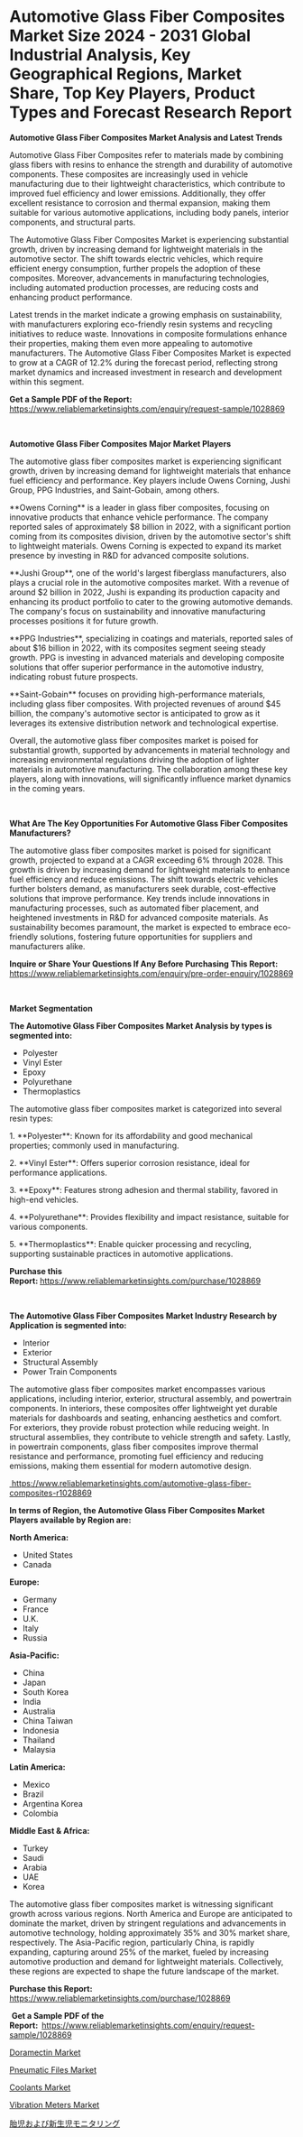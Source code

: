 <p><h1>Automotive Glass Fiber Composites Market Size 2024 - 2031 Global Industrial Analysis, Key Geographical Regions, Market Share, Top Key Players, Product Types and Forecast Research Report</h1></p><p><strong>Automotive Glass Fiber Composites Market Analysis and Latest Trends</strong></p>
<p><p>Automotive Glass Fiber Composites refer to materials made by combining glass fibers with resins to enhance the strength and durability of automotive components. These composites are increasingly used in vehicle manufacturing due to their lightweight characteristics, which contribute to improved fuel efficiency and lower emissions. Additionally, they offer excellent resistance to corrosion and thermal expansion, making them suitable for various automotive applications, including body panels, interior components, and structural parts.</p><p>The Automotive Glass Fiber Composites Market is experiencing substantial growth, driven by increasing demand for lightweight materials in the automotive sector. The shift towards electric vehicles, which require efficient energy consumption, further propels the adoption of these composites. Moreover, advancements in manufacturing technologies, including automated production processes, are reducing costs and enhancing product performance.</p><p>Latest trends in the market indicate a growing emphasis on sustainability, with manufacturers exploring eco-friendly resin systems and recycling initiatives to reduce waste. Innovations in composite formulations enhance their properties, making them even more appealing to automotive manufacturers. The Automotive Glass Fiber Composites Market is expected to grow at a CAGR of 12.2% during the forecast period, reflecting strong market dynamics and increased investment in research and development within this segment.</p></p>
<p><strong>Get a Sample PDF of the Report:&nbsp;</strong> <a href="https://www.reliablemarketinsights.com/enquiry/request-sample/1028869">https://www.reliablemarketinsights.com/enquiry/request-sample/1028869</a></p>
<p>&nbsp;</p>
<p><strong>Automotive Glass Fiber Composites Major Market Players</strong></p>
<p><p>The automotive glass fiber composites market is experiencing significant growth, driven by increasing demand for lightweight materials that enhance fuel efficiency and performance. Key players include Owens Corning, Jushi Group, PPG Industries, and Saint-Gobain, among others.</p><p>**Owens Corning** is a leader in glass fiber composites, focusing on innovative products that enhance vehicle performance. The company reported sales of approximately $8 billion in 2022, with a significant portion coming from its composites division, driven by the automotive sector's shift to lightweight materials. Owens Corning is expected to expand its market presence by investing in R&D for advanced composite solutions.</p><p>**Jushi Group**, one of the world's largest fiberglass manufacturers, also plays a crucial role in the automotive composites market. With a revenue of around $2 billion in 2022, Jushi is expanding its production capacity and enhancing its product portfolio to cater to the growing automotive demands. The company's focus on sustainability and innovative manufacturing processes positions it for future growth.</p><p>**PPG Industries**, specializing in coatings and materials, reported sales of about $16 billion in 2022, with its composites segment seeing steady growth. PPG is investing in advanced materials and developing composite solutions that offer superior performance in the automotive industry, indicating robust future prospects.</p><p>**Saint-Gobain** focuses on providing high-performance materials, including glass fiber composites. With projected revenues of around $45 billion, the company's automotive sector is anticipated to grow as it leverages its extensive distribution network and technological expertise.</p><p>Overall, the automotive glass fiber composites market is poised for substantial growth, supported by advancements in material technology and increasing environmental regulations driving the adoption of lighter materials in automotive manufacturing. The collaboration among these key players, along with innovations, will significantly influence market dynamics in the coming years.</p></p>
<p>&nbsp;</p>
<p><strong>What Are The Key Opportunities For Automotive Glass Fiber Composites Manufacturers?</strong></p>
<p><p>The automotive glass fiber composites market is poised for significant growth, projected to expand at a CAGR exceeding 6% through 2028. This growth is driven by increasing demand for lightweight materials to enhance fuel efficiency and reduce emissions. The shift towards electric vehicles further bolsters demand, as manufacturers seek durable, cost-effective solutions that improve performance. Key trends include innovations in manufacturing processes, such as automated fiber placement, and heightened investments in R&D for advanced composite materials. As sustainability becomes paramount, the market is expected to embrace eco-friendly solutions, fostering future opportunities for suppliers and manufacturers alike.</p></p>
<p><strong>Inquire or Share Your Questions If Any Before Purchasing This Report:</strong> <a href="https://www.reliablemarketinsights.com/enquiry/pre-order-enquiry/1028869">https://www.reliablemarketinsights.com/enquiry/pre-order-enquiry/1028869</a></p>
<p>&nbsp;</p>
<p><strong>Market Segmentation</strong></p>
<p><strong>The Automotive Glass Fiber Composites Market Analysis by types is segmented into:</strong></p>
<p><ul><li>Polyester</li><li>Vinyl Ester</li><li>Epoxy</li><li>Polyurethane</li><li>Thermoplastics</li></ul></p>
<p><p>The automotive glass fiber composites market is categorized into several resin types: </p><p>1. **Polyester**: Known for its affordability and good mechanical properties; commonly used in manufacturing. </p><p>2. **Vinyl Ester**: Offers superior corrosion resistance, ideal for performance applications. </p><p>3. **Epoxy**: Features strong adhesion and thermal stability, favored in high-end vehicles. </p><p>4. **Polyurethane**: Provides flexibility and impact resistance, suitable for various components. </p><p>5. **Thermoplastics**: Enable quicker processing and recycling, supporting sustainable practices in automotive applications.</p></p>
<p><strong>Purchase this Report:&nbsp;</strong><a href="https://www.reliablemarketinsights.com/purchase/1028869">https://www.reliablemarketinsights.com/purchase/1028869</a></p>
<p>&nbsp;</p>
<p><strong>The Automotive Glass Fiber Composites Market Industry Research by Application is segmented into:</strong></p>
<p><ul><li>Interior</li><li>Exterior</li><li>Structural Assembly</li><li>Power Train Components</li></ul></p>
<p><p>The automotive glass fiber composites market encompasses various applications, including interior, exterior, structural assembly, and powertrain components. In interiors, these composites offer lightweight yet durable materials for dashboards and seating, enhancing aesthetics and comfort. For exteriors, they provide robust protection while reducing weight. In structural assemblies, they contribute to vehicle strength and safety. Lastly, in powertrain components, glass fiber composites improve thermal resistance and performance, promoting fuel efficiency and reducing emissions, making them essential for modern automotive design.</p></p>
<p><a href="https://www.reliablemarketinsights.com/automotive-glass-fiber-composites-r1028869">&nbsp;https://www.reliablemarketinsights.com/automotive-glass-fiber-composites-r1028869</a></p>
<p><strong>In terms of Region, the Automotive Glass Fiber Composites Market Players available by Region are:</strong></p>
<p>
    <p> <strong> North America: </strong>
        <ul>
            <li>United States</li>
            <li>Canada</li>
        </ul>
        </p> 
    <p> <strong> Europe: </strong>
        <ul>
            <li>Germany</li>
            <li>France</li>
            <li>U.K.</li>
            <li>Italy</li>
            <li>Russia</li>
        </ul>
        </p> 
    <p> <strong> Asia-Pacific: </strong>
        <ul>
            <li>China</li>
            <li>Japan</li>
            <li>South Korea</li>
            <li>India</li>
            <li>Australia</li>
            <li>China Taiwan</li>
            <li>Indonesia</li>
            <li>Thailand</li>
            <li>Malaysia</li>
        </ul>
        </p> 
    <p> <strong> Latin America: </strong>
        <ul>
            <li>Mexico</li>
            <li>Brazil</li>
            <li>Argentina Korea</li>
            <li>Colombia</li>
        </ul>
        </p> 
    <p> <strong> Middle East & Africa: </strong>
        <ul>
            <li>Turkey</li>
            <li>Saudi</li>
            <li>Arabia</li>
            <li>UAE</li>
            <li>Korea</li>
        </ul>
    </p>
    </p>
<p><p>The automotive glass fiber composites market is witnessing significant growth across various regions. North America and Europe are anticipated to dominate the market, driven by stringent regulations and advancements in automotive technology, holding approximately 35% and 30% market share, respectively. The Asia-Pacific region, particularly China, is rapidly expanding, capturing around 25% of the market, fueled by increasing automotive production and demand for lightweight materials. Collectively, these regions are expected to shape the future landscape of the market.</p></p>
<p><strong>Purchase this Report: </strong><a href="https://www.reliablemarketinsights.com/purchase/1028869">https://www.reliablemarketinsights.com/purchase/1028869</a></p>
<p>&nbsp;<strong>Get a Sample PDF of the Report:&nbsp;&nbsp;</strong><a href="https://www.reliablemarketinsights.com/enquiry/request-sample/1028869">https://www.reliablemarketinsights.com/enquiry/request-sample/1028869</a></p>
<p><strong></strong></p>
<p><p><a href="https://issuu.com/reportprime-2/docs/doramectin-market-size-2030.pptx_27ad6675898063">Doramectin Market</a></p><p><a href="https://medium.com/@sheetal.reportprime/the-pneumatic-files-market-research-report-provides-an-in-depth-and-up-to-date-analysis-of-the-922d8372cbdb">Pneumatic Files Market</a></p><p><a href="https://issuu.com/reportprime-2/docs/coolants-market-size-2030.pptx_90f358cdf8a115">Coolants Market</a></p><p><a href="https://www.linkedin.com/pulse/mapping-vibration-meters-market-trends-challenges-breakthroughs-on1xf?trackingId=2cM39BQ0Sy%2BQDFGtfkXbgQ%3D%3D">Vibration Meters Market</a></p><p><a href="https://medium.com/@olyy49keyt/%E8%83%8E%E5%85%90%E3%81%8A%E3%82%88%E3%81%B3%E6%96%B0%E7%94%9F%E5%85%90%E3%83%A2%E3%83%8B%E3%82%BF%E3%83%AA%E3%83%B3%E3%82%B0%E3%81%AE%E6%9C%AA%E6%9D%A5%E3%81%AB%E5%BD%B1%E9%9F%BF%E3%82%92%E4%B8%8E%E3%81%88%E3%82%8B%E8%A6%81%E5%9B%A0%E3%81%A8%E3%81%AF-2024%E5%B9%B4%E3%81%8B%E3%82%892031%E5%B9%B4%E3%81%AE%E5%B8%82%E5%A0%B4%E3%81%AE%E6%B4%9E%E5%AF%9F%E3%81%A8%E6%88%90%E9%95%B7%E4%BA%88%E6%B8%AC-b5faba43bdfb">胎児および新生児モニタリング</a></p></p>
